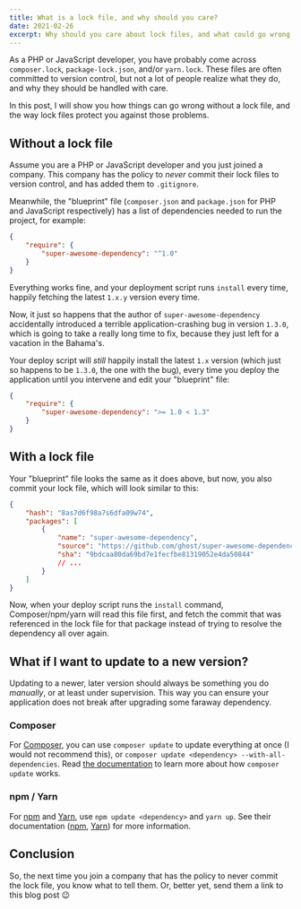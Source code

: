 ```yaml
---
title: What is a lock file, and why should you care?
date: 2021-02-26
excerpt: Why should you care about lock files, and what could go wrong if you delete them? This post explains!
---
```


As a PHP or JavaScript developer, you have probably come across `composer.lock`, `package-lock.json`, and/or `yarn.lock`. These files are often committed to version control, but not a lot of people realize what they do, and why they should be handled with care.

In this post, I will show you how things can go wrong without a lock file, and the way lock files protect you against those problems.

## Without a lock file
Assume you are a PHP or JavaScript developer and you just joined a company. This company has the policy to _never_ commit their lock files to version control, and has added them to `.gitignore`. 

Meanwhile, the "blueprint" file (`composer.json` and `package.json` for PHP and JavaScript respectively) has a list of dependencies needed to run the project, for example:

```json
{
    "require": {
        "super-awesome-dependency": "^1.0"
    }
}
```

Everything works fine, and your deployment script runs `install` every time, happily fetching the latest `1.x.y` version every time.

Now, it just so happens that the author of `super-awesome-dependency` accidentally introduced a terrible application-crashing bug in version `1.3.0`, which is going to take a really long time to fix, because they just left for a vacation in the Bahama's.

Your deploy script will _still_ happily install the latest `1.x` version (which just so happens to be `1.3.0`, the one with the bug), every time you deploy the application until you intervene and edit your "blueprint" file:

```json
{
    "require": {
        "super-awesome-dependency": ">= 1.0 < 1.3"
    }
}
```

## With a lock file
Your "blueprint" file looks the same as it does above, but now, you also commit  your lock file, which will look similar to this:

```json
{
    "hash": "8as7d6f98a7s6dfa09w74",
    "packages": [
        {
            "name": "super-awesome-dependency",
            "source": "https://github.com/ghost/super-awesome-dependency.git",
            "sha": "9bdcaa80da69bd7e1fecfbe81319052e4da50844"
            // ...
        }
    ]
}
```

Now, when your deploy script runs the `install` command, Composer/npm/yarn will read this file first, and fetch the commit that was referenced in the lock file for that package instead of trying to resolve the dependency all over again.

## What if I want to update to a new version?
Updating to a newer, later version should always be something you do _manually_, or at least under supervision. This way you can ensure your application does not break after upgrading some faraway dependency.

### Composer
For [Composer](https://getcomposer.org), you can use `composer update` to update everything at once (I would not recommend this), or `composer update <dependency> --with-all-dependencies`. Read [the documentation](https://getcomposer.org/doc/03-cli.md#update-u) to learn more about how `composer update` works.

### npm / Yarn
For [npm](https://npmjs.com) and [Yarn](https://yarnpkg.com), use `npm update <dependency>` and `yarn up`.  See their documentation ([npm](https://docs.npmjs.com/cli/v7/commands/npm-update), [Yarn](https://yarnpkg.com/cli/up)) for more information.

## Conclusion
So, the next time you join a company that has the policy to never commit the lock file, you know what to tell them. Or, better yet, send them a link to this blog post 😉
